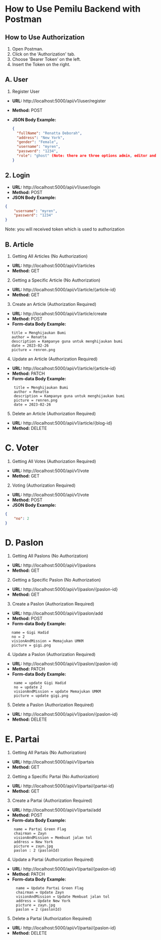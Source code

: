# How to Use Pemilu Backend with Postman

## How to Use Authorization

1. Open Postman.
2. Click on the 'Authorization' tab.
3. Choose 'Bearer Token' on the left.
4. Insert the Token on the right.

## A. User

1. Register User

- **URL:** http://localhost:5000/api/v1/user/register
- **Method:** POST
- **JSON Body Example:**

  ```json
  {
    "fullName": "Renatta Deborah",
    "address": "New York",
    "gender": "Female",
    "username": "myren",
    "password": "1234",
    "role": "ghost" (Note: there are three options admin, editor and ghost)
  }

## 2. Login

- **URL:** http://localhost:5000/api/v1/user/login
- **Method:** POST
- **JSON Body Example:**

```json
{
    "username": "myren",
    "password": "1234"
}
```
Note: you will received token which is used to authorization

## B. Article

1. Getting All Articles (No Authorization)

- **URL:** http://localhost:5000/api/v1/articles
- **Method:** GET

2. Getting a Specific Article (No Authorization)

- **URL:** http://localhost:5000/api/v1/article/{article-id}
- **Method:** GET

3. Create an Article (Authorization Required)

- **URL:** http://localhost:5000/api/v1/article/create
- **Method:** POST
- **Form-data Body Example:**
 ```
    title = Menghijaukan Bumi
    author = Renatta
    description = Kampanye guna untuk menghijaukan bumi
    date = 2023-02-26
    picture = renren.png
```
4. Update an Article (Authorization Required)

- **URL:** http://localhost:5000/api/v1/article/{article-id}
- **Method:** PATCH
- **Form-data Body Example:**
```
    title = Menghijaukan Bumi
    author = Renatta
    description = Kampanye guna untuk menghijaukan bumi
    picture = renren.png
    date = 2023-02-26
```
5. Delete an Article (Authorization Required)

- **URL:** http://localhost:5000/api/v1/article/{blog-id}
- **Method:** DELETE

# C. Voter

1. Getting All Votes (Authorization Required)

- **URL:** http://localhost:5000/api/v1/vote
- **Method:** GET

2. Voting (Authorization Required)

- **URL:** http://localhost:5000/api/v1/vote
- **Method:** POST
- **JSON Body Example:**

```json
{
    "no": 2
}
```
# D. Paslon

1. Getting All Paslons (No Authorization)

- **URL:** http://localhost:5000/api/v1/paslons
- **Method:** GET

2. Getting a Specific Paslon (No Authorization)

- **URL:** http://localhost:5000/api/v1/paslon/{paslon-id}
- **Method:** GET

3. Create a Paslon (Authorization Required)

- **URL:** http://localhost:5000/api/v1/paslon/add
- **Method:** POST
- **Form-data Body Example:**
```
   name = Gigi Hadid
   no = 2
   visionAndMission = Memajukan UMKM
   picture = gigi.png
```
4. Update a Paslon (Authorization Required)

- **URL:** http://localhost:5000/api/v1/paslon/{paslon-id}
- **Method:** PATCH
- **Form-data Body Example:**
```
    name = update Gigi Hadid
    no = update 2
    visionAndMission = update Memajukan UMKM
    picture = update gigi.png
```
5. Delete a Paslon (Authorization Required)

- **URL:** http://localhost:5000/api/v1/paslon/{paslon-id}
- **Method:** DELETE

# E. Partai

1. Getting All Partais (No Authorization)

- **URL:** http://localhost:5000/api/v1/partais
- **Method:** GET

2. Getting a Specific Partai (No Authorization)

- **URL:** http://localhost:5000/api/v1/partai/{partai-id}
- **Method:** GET

3. Create a Partai (Authorization Required)

- **URL:** http://localhost:5000/api/v1/partai/add
- **Method:** POST
- **Form-data Body Example:**
```
    name = Partai Green Flag
    chairman = Zayn
    visionAndMission = Membuat jalan tol 
    address = New York
    picture = zayn.jpg
    paslon : 2 (paslonId)
```
4. Update a Partai (Authorization Required)

- **URL:** http://localhost:5000/api/v1/partai/{paslon-id}
- **Method:** PATCH
- **Form-data Body Example:**
```
     name = Update Partai Green Flag
     chairman = Update Zayn
     visionAndMission = Update Membuat jalan tol
     address = Update New York
     picture = zayn.jpg
     paslon = 2 (paslonId)
```
5. Delete a Partai (Authorization Required)

- **URL:** http://localhost:5000/api/v1/partai/{paslon-id}
- **Method:** DELETE

